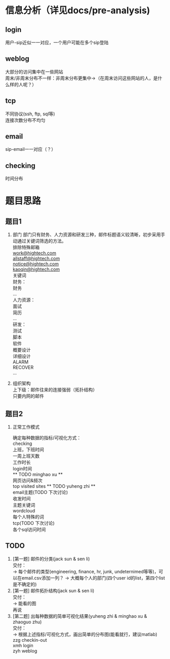 # 信息分析（详见docs/pre-analysis)
## login
用户-sip近似一一对应，一个用户可能在多个sip登陆  
## weblog
大部分的访问集中在一些网站  
周末/非周末分布不一样：非周末分布更集中->（在周末访问这些网站的人，是什么样的人呢？）  
## tcp
不同协议(ssh, ftp, sql等)  
连接次数分布不均匀  
## email
sip-email一一对应（？）  
## checking
时间分布  

# 题目思路

## 题目1

1. 部门
部门只有财务、人力资源和研发三种，邮件标题语义较清晰，初步采用手动通过关键词筛选的方法。	
排除特殊邮箱  
	work@hightech.com  
	allstaff@hightech.com  
	notice@hightech.com  
	kaoqin@hightech.com  
关键词  
	财务：  
		财务  
		...  
	人力资源：  
		面试  
		简历  
		...  
	研发：  
		测试  
		脚本  
		软件  
		概要设计  
		详细设计  
		ALARM  
		RECOVER  
		...  

2. 组织架构  
上下级：邮件往来的连接强弱（拓扑结构）  
	只要内网的邮件  



## 题目2  

1. 正常工作模式  

	确定每种数据的指标/可视化方式：    
		checking   
			上班，下班时间   
			一周上班天数   
			工作时长   
		login时间   
 			** TODO minghao xu **     
		网页访问&频次   
			top visited sites
			** TODO yuheng zhi **   
		email主题(TODO 下次讨论)   
			收发时间   
			主题关键词   
				wordcloud   
				每个人特殊的词   
		tcp(TODO 下次讨论)   
			各个sql访问时间   

## TODO
1. [第一题] 邮件的分类(jack sun & sen li)  
		交付：  
		-> 每个邮件的类型(engineering, finance, hr, junk, undeternimed等等)，可以在email.csv添加一列？
		-> 大概每个人的部门(四个user id的list，第四个list是不确定的)  
2. [第一题] 邮件拓扑结构(jack sun & sen li)    	
		交付：  
		-> 能看的图  
		再说     
3. [第二题] 出每种数据的简单可视化结果(yuheng zhi & minghao xu & zhaoguo zhu)   
		交付：  
		-> 根据上述指标/可视化方式，画出简单的分布图(能看就行，建议matlab)
		zzg checkin-out   
		xmh login   
		zyh weblog   